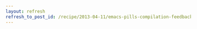 ```yaml
---
layout: refresh
refresh_to_post_id: /recipe/2013-04-11/emacs-pills-compilation-feedback-with-colors.html
---
```

